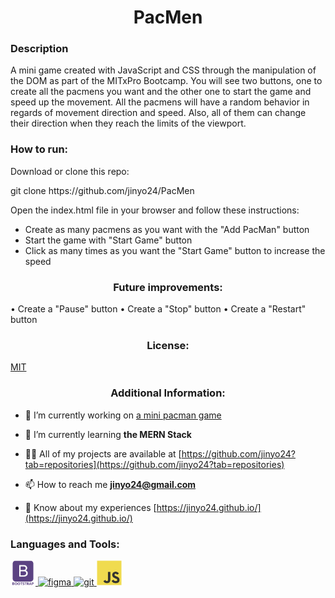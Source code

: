 <h1 align="center">PacMen</h1>
<h3>Description</h3>
<p>A mini game created with JavaScript and CSS through the manipulation of the DOM as part of the MITxPro Bootcamp. You will see two buttons, one to create all the pacmens you want and the other one to start the game and speed up the movement. All the pacmens will have a random behavior in regards of movement direction and speed. Also, all of them can change their direction when they reach the limits of the viewport.</p>

<h3>How to run:</h3>

<p>Download or clone this repo:</p>

<p>git clone https://github.com/jinyo24/PacMen </p>

<p>Open the index.html file in your browser and follow these instructions:</p>

- Create as many pacmens as you want with the "Add PacMan" button
- Start the game with "Start Game" button
- Click as many times as you want the "Start Game" button to increase the speed

<h3 align="center">Future improvements:</h3>

•	Create a "Pause" button
•	Create a "Stop" button
•	Create a "Restart" button

<h3 align="center">License:</h3>

<a href="https://choosealicense.com/licenses/mit/" target="_blank"> MIT </a> 

    
<h3 align="center">Additional Information:</h3>    

- 🔭 I’m currently working on [a mini pacman game](https://github.com/jinyo24/PacMen/)

- 🌱 I’m currently learning **the MERN Stack**

- 👨‍💻 All of my projects are available at [https://github.com/jinyo24?tab=repositories](https://github.com/jinyo24?tab=repositories)

- 📫 How to reach me **jinyo24@gmail.com**

- 📄 Know about my experiences [https://jinyo24.github.io/](https://jinyo24.github.io/)


<h3 align="left">Languages and Tools:</h3>
<p align="left"> <a href="https://getbootstrap.com" target="_blank"> <img src="https://raw.githubusercontent.com/devicons/devicon/master/icons/bootstrap/bootstrap-plain-wordmark.svg" alt="bootstrap" width="40" height="40"/> </a> <a href="https://www.figma.com/" target="_blank"> <img src="https://www.vectorlogo.zone/logos/figma/figma-icon.svg" alt="figma" width="40" height="40"/> </a> <a href="https://git-scm.com/" target="_blank"> <img src="https://www.vectorlogo.zone/logos/git-scm/git-scm-icon.svg" alt="git" width="40" height="40"/> </a> <a href="https://developer.mozilla.org/en-US/docs/Web/JavaScript" target="_blank"> <img src="https://raw.githubusercontent.com/devicons/devicon/master/icons/javascript/javascript-original.svg" alt="javascript" width="40" height="40"/> </a> </p>
